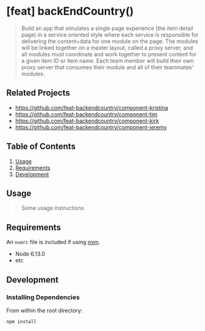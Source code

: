 # [feat] backEndCountry()

> Build an app that simulates a single page experience (the item detail page) in a service oriented style where each service is responsible for delivering the content+data for one module on the page. The modules will be linked together on a master layout, called a proxy server, and all modules must coordinate and work together to present content for a given item ID or item name. Each team member will build their own proxy server that consumes their module and all of their teammates' modules.

## Related Projects

  - https://github.com/feat-backendcountry/component-kristina
  - https://github.com/feat-backendcountry/component-tim
  - https://github.com/feat-backendcountry/component-kirk
  - https://github.com/feat-backendcountry/component-jeremy

## Table of Contents

1. [Usage](#Usage)
1. [Requirements](#requirements)
1. [Development](#development)

## Usage

> Some usage instructions

## Requirements

An `nvmrc` file is included if using [nvm](https://github.com/creationix/nvm).

- Node 6.13.0
- etc

## Development

### Installing Dependencies

From within the root directory:

```sh
npm install
```

